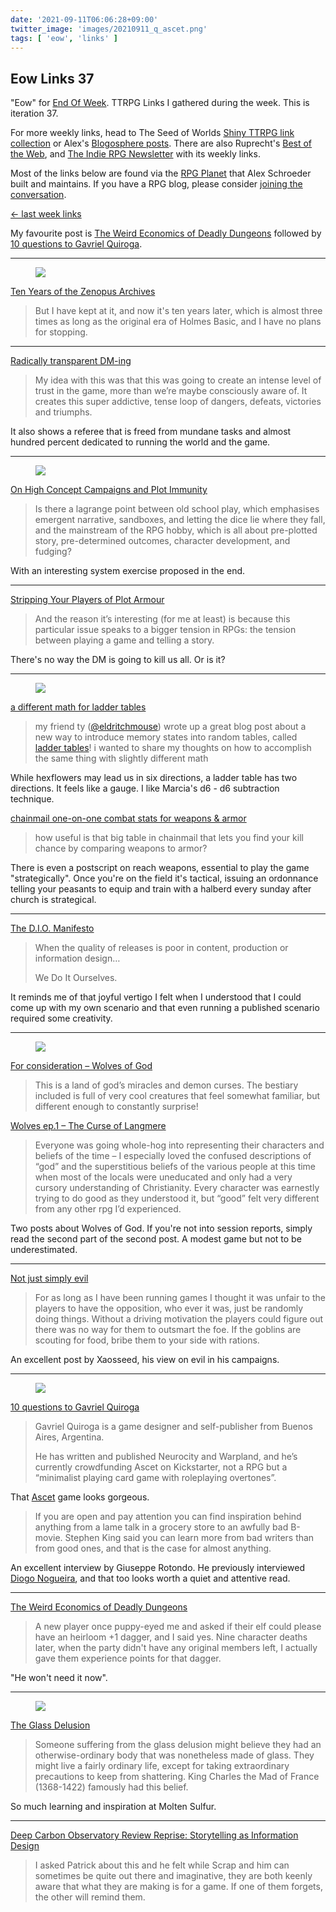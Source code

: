 ```yaml
---
date: '2021-09-11T06:06:28+09:00'
twitter_image: 'images/20210911_q_ascet.png'
tags: [ 'eow', 'links' ]
---
```


## Eow Links 37

"Eow" for [End Of Week](/#eow). TTRPG Links I gathered during the week. This is iteration 37.

For more weekly links, head to The Seed of Worlds [Shiny TTRPG link collection](https://seedofworlds.blogspot.com/search/label/weekly%20links) or Alex's [Blogosphere posts](https://alexschroeder.ch/wiki/Blogosphere). There are also Ruprecht's [Best of the Web](https://ruprechtsrpg.blogspot.com/search/label/Best%20of%20the%20Web), and [The Indie RPG Newsletter](https://ttrpg.substack.com/) with its weekly links.

Most of the links below are found via the [RPG Planet](https://campaignwiki.org/rpg/) that Alex Schroeder built and maintains. If you have a RPG blog, please consider [joining the conversation](https://campaignwiki.org/wiki/Planet/Please_join!).

[← last week links](20210905.html?t=Eow_Links_36&f=eow37)

My favourite post is [The Weird Economics of Deadly Dungeons](https://warmedal.se/~bjorn/posts/2021-09-04-the-weird-economics-of-deadly-dungeons.html) followed by [10 questions to Gavriel Quiroga](https://axianspice.blogspot.com/2021/09/10-questions-to-gavriel-quiroga.html).

<hr/>

<figure class="right">
<a href="https://zenopusarchives.blogspot.com/2021/09/ten-years-of-zenopus-archives.html"><img src="images/20210911_zenopus.jpg" loading="lazy" /></a>
<figcaption>
</figcaption>
</figure>

[Ten Years of the Zenopus Archives](https://zenopusarchives.blogspot.com/2021/09/ten-years-of-zenopus-archives.html)

> But I have kept at it, and now it's ten years later, which is almost three times as long as the original era of Holmes Basic, and I have no plans for stopping.

<hr/>

[Radically transparent DM-ing](https://idiomdrottning.org/radical-transparency)

> My idea with this was that this was going to create an intense level of trust in the game, more than we’re maybe consciously aware of. It creates this super addictive, tense loop of dangers, defeats, victories and triumphs.

It also shows a referee that is freed from mundane tasks and almost hundred percent dedicated to running the world and the game.

<hr/>

<figure class="right">
<a href="https://monstersandmanuals.blogspot.com/2021/09/on-high-concept-campaigns-and-plot.html"><img src="images/20210911_hexes.jpg" loading="lazy" /></a>
<figcaption>
</figcaption>
</figure>

[On High Concept Campaigns and Plot Immunity](https://monstersandmanuals.blogspot.com/2021/09/on-high-concept-campaigns-and-plot.html)

> Is there a lagrange point between old school play, which emphasises emergent narrative, sandboxes, and letting the dice lie where they fall, and the mainstream of the RPG hobby, which is all about pre-plotted story, pre-determined outcomes, character development, and fudging?

With an interesting system exercise proposed in the end.

<hr/>

[Stripping Your Players of Plot Armour](https://www.hipstersanddragons.com/plot-armour-in-rpgs/)

> And the reason it’s interesting (for me at least) is because this particular issue speaks to a bigger tension in RPGs: the tension between playing a game and telling a story.

There's no way the DM is going to kill us all. Or is it?

<hr/>

<figure class="right">
<a href="https://chiquitafajita.blogspot.com/2021/09/a-different-math-for-ladder-tables.html"><img src="images/20210911_ladder.png" loading="lazy" /></a>
<figcaption>
</figcaption>
</figure>

[a different math for ladder tables](https://chiquitafajita.blogspot.com/2021/09/a-different-math-for-ladder-tables.html)

> my friend ty ([@eldritchmouse](https://twitter.com/eldritchmouse)) wrote up a great blog post about a new way to introduce memory states into random tables, called [ladder tables](https://mindstorm.blot.im/2021/08/26/ladder-tables)! i wanted to share my thoughts on how to accomplish the same thing with slightly different math

While hexflowers may lead us in six directions, a ladder table has two directions. It feels like a gauge. I like Marcia's d6 - d6 subtraction technique.

[chainmail one-on-one combat stats for weapons & armor](https://chiquitafajita.blogspot.com/2021/09/chainmail-one-on-one-combat-stats-for.html)

> how useful is that big table in chainmail that lets you find your kill chance by comparing weapons to armor?

There is even a postscript on reach weapons, essential to play the game "strategically". Once you're on the field it's tactical, issuing an ordonnance telling your peasants to equip and train with a halberd every sunday after church is strategical.

<hr/>

[The D.I.O. Manifesto](https://grumpywizard.home.blog/2021/09/09/the-d-i-o-manifesto/)

> When the quality of releases is poor in content, production or information design…
>
> We Do It Ourselves.

It reminds me of that joyful vertigo I felt when I understood that I could come up with my own scenario and that even running a published scenario required some creativity.

<hr/>

<figure class="right">
<a href="https://wanderingwombat.home.blog/2021/09/08/wolves-ep-1-the-curse-of-langmere/"><img src="images/20210911_wog.jpg" loading="lazy" /></a>
<figcaption>
</figcaption>
</figure>

[For consideration – Wolves of God](https://wanderingwombat.home.blog/2021/08/27/for-consideration-wolves-of-god/)

> This is a land of god’s miracles and demon curses. The bestiary included is full of very cool creatures that feel somewhat familiar, but different enough to constantly surprise!

[Wolves ep.1 – The Curse of Langmere](https://wanderingwombat.home.blog/2021/09/08/wolves-ep-1-the-curse-of-langmere/)

> Everyone was going whole-hog into representing their characters and beliefs of the time – I especially loved the confused descriptions of “god” and the superstitious beliefs of the various people at this time when most of the locals were uneducated and only had a very cursory understanding of Christianity. Every character was earnestly trying to do good as they understood it, but “good” felt very different from any other rpg I’d experienced.

Two posts about Wolves of God. If you're not into session reports, simply read the second part of the second post. A modest game but not to be underestimated.

<hr/>

[Not just simply evil](https://seedofworlds.blogspot.com/2021/09/not-just-simply-evil.html)

> For as long as I have been running games I thought it was unfair to the players to have the opposition, who ever it was, just be randomly doing things. Without a driving motivation the players could figure out there was no way for them to outsmart the foe. If the goblins are scouting for food, bribe them to your side with rations.

An excellent post by Xaosseed, his view on evil in his campaigns.

<hr/>

<figure class="right">
<a href="https://www.kickstarter.com/projects/gavrielquiroga/ascet"><img src="images/20210911_ascet.jpg" loading="lazy" /></a>
<figcaption>
</figcaption>
</figure>

[10 questions to Gavriel Quiroga](https://axianspice.blogspot.com/2021/09/10-questions-to-gavriel-quiroga.html)

> Gavriel Quiroga is a game designer and self-publisher from Buenos Aires, Argentina.
>
> He has written and published Neurocity and Warpland, and he’s currently crowdfunding Ascet on Kickstarter, not a RPG but a “minimalist playing card game with roleplaying overtones”.

That [Ascet](https://www.kickstarter.com/projects/gavrielquiroga/ascet) game looks gorgeous.

> If you are open and pay attention you can find inspiration behind anything from a lame talk in a grocery store to an awfully bad B-movie. Stephen King said you can learn more from bad writers than from good ones, and that is the case for almost anything.

An excellent interview by Giuseppe Rotondo. He previously interviewed [Diogo Nogueira](https://axianspice.blogspot.com/2020/11/10-questions-to-diogo-nogueira.html), and that too looks worth a quiet and attentive read.

<hr/>

[The Weird Economics of Deadly Dungeons](https://warmedal.se/~bjorn/posts/2021-09-04-the-weird-economics-of-deadly-dungeons.html)

> A new player once puppy-eyed me and asked if their elf could please have an heirloom +1 dagger, and I said yes. Nine character deaths later, when the party didn't have any original members left, I actually gave them experience points for that dagger.

"He won't need it now".

<hr/>

<figure class="right">
<a href="https://www.moltensulfur.com/post/the-glass-delusion"><img src="images/20210911_charles.jpg" loading="lazy" /></a>
<figcaption>
</figcaption>
</figure>

[The Glass Delusion](https://www.moltensulfur.com/post/the-glass-delusion)

> Someone suffering from the glass delusion might believe they had an otherwise-ordinary body that was nonetheless made of glass. They might live a fairly ordinary life, except for taking extraordinary precautions to keep from shattering. King Charles the Mad of France (1368-1422) famously had this belief.

So much learning and inspiration at Molten Sulfur.

<hr/>

[Deep Carbon Observatory Review Reprise: Storytelling as Information Design](http://save.vs.totalpartykill.ca/review/deep-carbon-observatory-storytelling-as-information-design/)

> I asked Patrick about this and he felt while Scrap and him can sometimes be quite out there and imaginative, they are both keenly aware that what they are making is for a game. If one of them forgets, the other will remind them.

